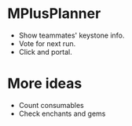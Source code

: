 # MPlusPlanner
- Show teammates' keystone info.
- Vote for next run.
- Click and portal.

# More ideas
- Count consumables
- Check enchants and gems
